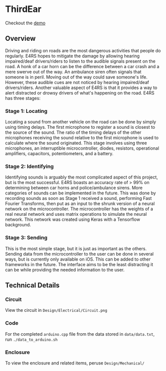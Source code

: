 # ThirdEar

Checkout the [demo](https://youtu.be/orJ5UbN_sMo)

## Overview

Driving and riding on roads are the most dangerous activities that people do regularly. E4RS hopes to mitigate the damage by allowing hearing impaired/deaf drivers/riders to listen to the audible signals present on the road. A honk of a car horn can be the difference between a car crash and a mere swerve out of the way. An ambulance siren often signals that someone is in peril. Moving out of the way could save someone's life. However, these audible cues are not noticed by hearing impaired/deaf drivers/riders. Another valuable aspect of E4RS is that it provides a way to alert distracted or drowsy drivers of what's happening on the road. E4RS has three stages:

### Stage 1: Locating

Locating a sound from another vehicle on the road can be done by simply using timing delays. The first microphone to register a sound is closest to the source of the sound. The ratio of the timing delays of the other microphones receiving the sound relative to the first microphone is used to calculate where the sound originated. This stage involves using three microphones, an interruptible microcontroller, diodes, resistors, operational amplifiers, capacitors, potentiometers, and a battery.

### Stage 2: Identifying

Identifying sounds is arguably the most complicated aspect of this project, but is the most successful. E4RS boasts an accuracy rate of > 99% on determining between car horns and police/ambulance sirens. More categories of sounds can be implemented in the future. This was done by recording sounds as soon as Stage 1 received a sound, performing Fast Fourier Transforms, then put as an input to the shrunk version of a neural network on the microcontroller. The microcontroller has the weights of a real neural network and uses matrix operations to simulate the neural network. This network was created using Keras with a Tensorflow background.

### Stage 3: Sending

This is the most simple stage, but it is just as important as the others. Sending data from the microcontroller to the user can be done in several ways, but is currently only available on iOS. This can be added to other frameworks in the future. The interface aims to be the least distracting it can be while providing the needed information to the user.


## Technical Details

### Circuit

View the circuit in `Design/Electrical/Circuit.png`

### Code

For the completed `arduino.cpp` file from the data stored in `data/data.txt`, run `./data_to_arduino.sh`

### Enclosure

To view the enclosure and related items, peruse `Design/Mechanical/`
